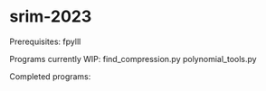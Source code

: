 # srim-2023

Prerequisites: fpylll

Programs currently WIP:
find_compression.py
polynomial_tools.py

Completed programs:
